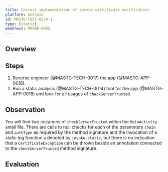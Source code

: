 ```yaml
---
title: Correct implementation of server certificate verification
platform: android
id: MASTG-TEST-0234-1
type: [static]
weakness: MASWE-0052
---
```


## Overview



## Steps

1. Reverse engineer (@MASTG-TECH-0017) the app (@MASTG-APP-0018).
2. Run a static analysis (@MASTG-TECH-0014) tool for the app (@MASTG-APP-0018) and look for all usages of `checkServerTrusted`.



## Observation

You will find two instances of `checkServerTrusted` within the `MainActivity` smali file. There are calls to null checks for each of the parameters `chain` and `authType` as required by the method signature and the invocation of a static log function `w` denoted by `invoke-static`, but there is no indication that a `CertificateException` can be thrown beside an annotation connected to the `checkServerTrusted` method signature.

## Evaluation
